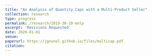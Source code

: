 ```yaml
---
title: "An Analysis of Quantity Caps with a Multi-Product Seller"
collection: research
type: progress
permalink: /research/2019-30-10-mnlp
excerpt: 'Revisions Requested'
date: 2020-01-01
venue: 
paperurl: https://jgnunol.github.io/files/multicap.pdf
citation: 
---
```

